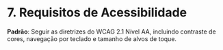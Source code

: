 # 7. Requisitos de Acessibilidade

**Padrão**: Seguir as diretrizes do WCAG 2.1 Nível AA, incluindo contraste de cores, navegação por teclado e tamanho de alvos de toque.
